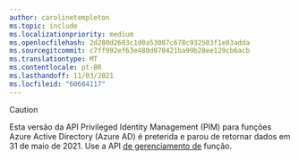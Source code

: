 ```yaml
---
author: carolinetempleton
ms.topic: include
ms.localizationpriority: medium
ms.openlocfilehash: 2d280d2603c1d0a53087c678c932503f1e83adda
ms.sourcegitcommit: c7ff992ef63e480d070421ba99b28ee129cb6acb
ms.translationtype: MT
ms.contentlocale: pt-BR
ms.lasthandoff: 11/03/2021
ms.locfileid: "60684117"
---
```

<!-- markdownlint-disable MD041-->

>[!CAUTION]
>Esta versão da API Privileged Identity Management (PIM) para funções Azure Active Directory (Azure AD) é preterida e parou de retornar dados em 31 de maio de 2021. Use a API [de gerenciamento de](/graph/api/resources/rolemanagement?view=graph-rest-beta&preserve-view=true) função.
